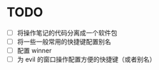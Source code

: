 # TODO

* [ ] 将操作笔记的代码分离成一个软件包
* [ ] 将一些一般常用的快捷键配置别名
* [ ] 配置 winner
* [ ] 为 evil 的窗口操作配置方便的快捷键（或者别名）
